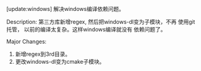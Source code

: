 [update:windows] 解决windows编译依赖问题。

Description:
第三方库新增regex, 然后把windows-dl变为子模块，不再
使用git托管， 以前的编译太复杂。这样windows编译就没有
依赖问题了。

Major Changes:
1. 新增regex到3rd目录。
2. 更改windows-dl变为cmake子模块。